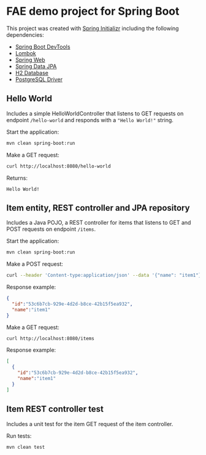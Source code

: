 # FAE demo project for Spring Boot

This project was created with [Spring Initializr](https://start.spring.io/) including the following dependencies:
* [Spring Boot DevTools](https://docs.spring.io/spring-boot/docs/current/reference/html/using-spring-boot.html#using-boot-devtools)
* [Lombok](https://projectlombok.org/)
* [Spring Web](https://docs.spring.io/spring-boot/docs/current/reference/htmlsingle/#using-boot-starter)
* [Spring Data JPA](https://docs.spring.io/spring-data/jpa/docs/current/reference/html/#reference)
* [H2 Database](https://docs.spring.io/spring-boot/docs/current/reference/htmlsingle/#boot-features-embedded-database-support)
* [PostgreSQL Driver](https://www.postgresql.org/)

## Hello World

Includes a simple HelloWorldController that listens to GET requests on endpoint `/hello-world` and responds with a `"Hello World!"` string.

Start the application:

```bash
mvn clean spring-boot:run
```

Make a GET request:

```bash
curl http://localhost:8080/hello-world
```

Returns:

```text
Hello World!
```

## Item entity, REST controller and JPA repository

Includes a Java POJO, a REST controller for items that listens to GET and POST requests on endpoint `/items`.

Start the application:

```bash
mvn clean spring-boot:run
```

Make a POST request:

```bash
curl --header 'Content-type:application/json' --data '{"name": "item1"}' http://localhost:8080/items
```

Response example:

```json
{
  "id":"53c6b7cb-929e-4d2d-b8ce-42b15f5ea932",
  "name":"item1"
}
```

Make a GET request:

```bash
curl http://localhost:8080/items
```

Response example:

```json
[
  {
    "id":"53c6b7cb-929e-4d2d-b8ce-42b15f5ea932",
    "name":"item1"
  }
]
```

## Item REST controller test

Includes a unit test for the item GET request of the item controller.

Run tests:

```bash
mvn clean test
```
